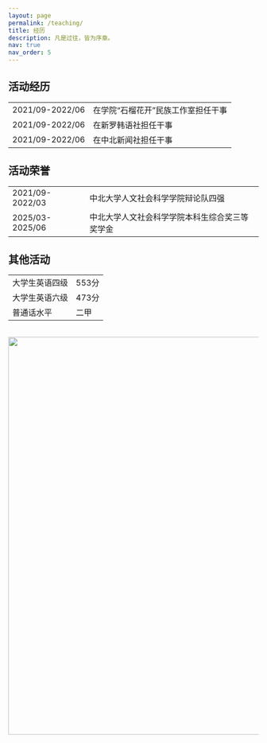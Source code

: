 ```yaml
---
layout: page
permalink: /teaching/
title: 经历
description: 凡是过往，皆为序章。
nav: true
nav_order: 5
---
```


## 活动经历

<table style="border: none; border-collapse: collapse;">
  <tr>
    <td style="border: none；" align=“center”>2021/09-2022/06</td>
    <td style="border: none；" align=“center”>在学院“石榴花开”民族工作室担任干事</td>
  </tr>
  <tr>
    <td style="border: none；" align=“center”>2021/09-2022/06</td>
    <td style="border: none；" align=“center”>在新罗韩语社担任干事</td>
  </tr>
  <tr>
    <td style="border: none；" align=“center”>2021/09-2022/06</td>
    <td style="border: none；" align=“center”>在中北新闻社担任干事</td>
  </tr>
</table>

## 活动荣誉

<table style="border: none; border-collapse: collapse;">
  <tr>
    <td style="border: none;"；align="center">2021/09-2022/03</td>
    <td style="border: none;"；align="center">中北大学人文社会科学学院辩论队四强</td>
  </tr>
  <tr>
    <td style="border: none;"；align="center">2025/03-2025/06</td>
    <td style="border: none;"；align="center">中北大学人文社会科学学院本科生综合奖三等奖学金
</td>
  </tr>
</table>

## 其他活动
<table style="border: none; border-collapse: collapse;">
  <tr>
    <td style="border: none;"；align="center">大学生英语四级</td>
    <td style="border: none;"；align="center">553分</td>
  </tr>
  <tr>
    <td style="border: none;"；align="center">大学生英语六级</td>
    <td style="border: none;"；align="center">473分</td>
  </tr>
  <tr>
    <td style="border: none;"；align="center">普通话水平</td>
    <td style="border: none;"；align="center">二甲</td>
  </tr>
</table>

<br>
<a href="https://github.com/SocratesClub/SocratesClub.github.io/edit/master/_pages/teaching.md">
  <img src="https://user-images.githubusercontent.com/543384/192227995-fdb3a693-2f68-4dc4-b9bd-06053066322f.png" width = "800" align="middle" />
</a>
<br>



